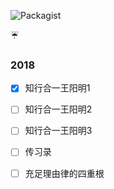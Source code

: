


![Packagist](https://img.shields.io/packagist/l/doctrine/orm.svg)

:umbrella:

### 2018 

- [x] 知行合一王阳明1
- [ ] 知行合一王阳明2
- [ ] 知行合一王阳明3
- [ ] 传习录
- [ ] 充足理由律的四重根

